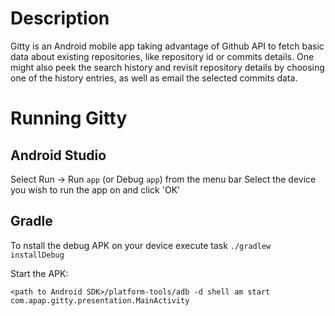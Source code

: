 # Description

Gitty is an Android mobile app taking advantage of Github API to fetch basic data about existing repositories, like repository id or commits details.
One might also peek the search history and revisit repository details by choosing one of the history entries, as well as email the selected commits data.

# Running Gitty

## Android Studio

Select Run -> Run `app` (or Debug `app`) from the menu bar
Select the device you wish to run the app on and click 'OK'

## Gradle

To nstall the debug APK on your device execute task `./gradlew installDebug`

Start the APK:
```
<path to Android SDK>/platform-tools/adb -d shell am start com.apap.gitty.presentation.MainActivity
```

